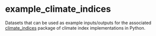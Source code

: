 # example_climate_indices
Datasets that can be used as example inputs/outputs for the associated [climate_indices](https://github.com/monocongo/climate_indices) package of climate index implementations in Python. 
